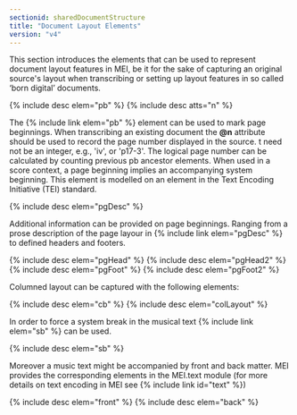 ```yaml
---
sectionid: sharedDocumentStructure
title: "Document Layout Elements"
version: "v4"
---
```


This section introduces the elements that can be used to represent document layout features in MEI, be it for the sake of capturing an original source's layout when transcribing or setting up layout features in so called ‘born digital’ documents.

{% include desc elem="pb" %}
{% include desc atts="n" %}

The {% include link elem="pb" %} element can be used to mark page beginnings. When transcribing an existing document the **@n** attribute should be used to record the page number displayed in the source. t need not be an integer, e.g., 'iv', or 'p17-3'. The logical page number can be calculated by counting previous pb ancestor elements. When used in a score context, a page beginning implies an accompanying system beginning. This element is modelled on an element in the Text Encoding Initiative (TEI) standard.

{% include desc elem="pgDesc" %}

Additional information can be provided on page beginnings. Ranging from a prose description of the page layour in {% include link elem="pgDesc" %} to defined headers and footers.

{% include desc elem="pgHead" %}
{% include desc elem="pgHead2" %}
{% include desc elem="pgFoot" %}
{% include desc elem="pgFoot2" %}

Columned layout can be captured with the following elements: 

{% include desc elem="cb" %}
{% include desc elem="colLayout" %}

In order to force a system break in the musical text {% include link elem="sb" %} can be used.

{% include desc elem="sb" %}

Moreover a music text might be accompanied by front and back matter. MEI provides the corresponding elements in the MEI.text module (for more details on text encoding in MEI see {% include link id="text" %})

{% include desc elem="front" %}
{% include desc elem="back" %}  